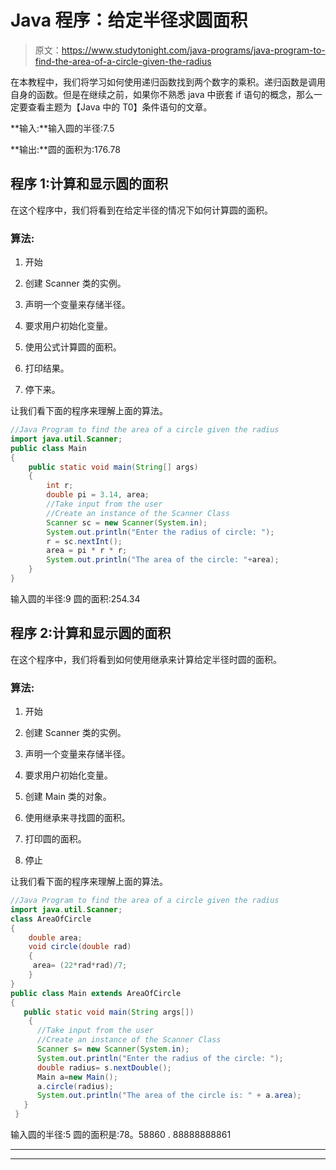 # Java 程序：给定半径求圆面积

> 原文：<https://www.studytonight.com/java-programs/java-program-to-find-the-area-of-a-circle-given-the-radius>

在本教程中，我们将学习如何使用递归函数找到两个数字的乘积。递归函数是调用自身的函数。但是在继续之前，如果你不熟悉 java 中嵌套 if 语句的概念，那么一定要查看主题为【Java 中的 T0】条件语句的文章。

**输入:**输入圆的半径:7.5

**输出:**圆的面积为:176.78

## 程序 1:计算和显示圆的面积

在这个程序中，我们将看到在给定半径的情况下如何计算圆的面积。

### 算法:

1.  开始

2.  创建 Scanner 类的实例。

3.  声明一个变量来存储半径。

4.  要求用户初始化变量。

5.  使用公式计算圆的面积。

6.  打印结果。

7.  停下来。

让我们看下面的程序来理解上面的算法。

```java
//Java Program to find the area of a circle given the radius
import java.util.Scanner;
public class Main
{
    public static void main(String[] args) 
    {
        int r;
        double pi = 3.14, area;
        //Take input from the user
        //Create an instance of the Scanner Class
        Scanner sc = new Scanner(System.in);
        System.out.println("Enter the radius of circle: ");
        r = sc.nextInt();
        area = pi * r * r;
        System.out.println("The area of the circle: "+area);
    }            
} 
```

输入圆的半径:9
圆的面积:254.34

## 程序 2:计算和显示圆的面积

在这个程序中，我们将看到如何使用继承来计算给定半径时圆的面积。

### 算法:

1.  开始

2.  创建 Scanner 类的实例。

3.  声明一个变量来存储半径。

4.  要求用户初始化变量。

5.  创建 Main 类的对象。

6.  使用继承来寻找圆的面积。

7.  打印圆的面积。

8.  停止

让我们看下面的程序来理解上面的算法。

```java
//Java Program to find the area of a circle given the radius
import java.util.Scanner;
class AreaOfCircle
{
	double area;
	void circle(double rad)
	{
	 area= (22*rad*rad)/7;
	}
}
public class Main extends AreaOfCircle
{
   public static void main(String args[]) 
    {   
      //Take input from the user
      //Create an instance of the Scanner Class    
      Scanner s= new Scanner(System.in);
      System.out.println("Enter the radius of the circle: ");
      double radius= s.nextDouble();      
      Main a=new Main();
      a.circle(radius);
      System.out.println("The area of the circle is: " + a.area);      
   }
 } 
```

输入圆的半径:5
圆的面积是:78。58860 . 88888888861

* * *

* * *